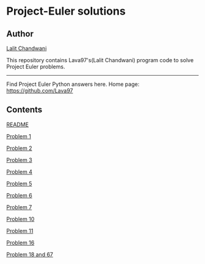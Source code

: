 # Project-Euler solutions
## Author
[Lalit Chandwani](https://www.linkedin.com/in/lalit-chandwani-5971a7140?lipi=urn%3Ali%3Apage%3Ad_flagship3_profile_view_base%3B4TWVxihMR1GldMXdzGuOLw%3D%3D)

This repository contains Lava97's(Lalit Chandwani) program code to solve Project Euler problems.

---
Find Project Euler Python answers here.
Home page: https://github.com/Lava97

## Contents
[README](https://github.com/Lava97/Project-Euler/blob/master/README.md)

[Problem 1](https://github.com/Lava97/Project-Euler/blob/master/Euler's%20Project(Problem%201).py)

[Problem 2](https://github.com/Lava97/Project-Euler/blob/master/Euler's%20Project(Problem%202).py)

[Problem 3](https://github.com/Lava97/Project-Euler/blob/master/Euler's%20Project(Problem%203).c)

[Problem 4](https://github.com/Lava97/Project-Euler/blob/master/Euler's%20Project(Problem%204).py)

[Problem 5](https://github.com/Lava97/Project-Euler/blob/master/Euler's%20Project(Problem%205).py)

[Problem 6](https://github.com/Lava97/Project-Euler/blob/master/Euler's%20Project(Problem%206).py)

[Problem 7](https://github.com/Lava97/Project-Euler/blob/master/Euler's%20Project(Problem%207).py)

[Problem 10](https://github.com/Lava97/Project-Euler/blob/master/Euler's%20Project(Problem%2010).py)

[Problem 11](https://github.com/Lava97/Project-Euler/tree/master/Euler's%20Project(Problem%2011))

[Problem 16](https://github.com/Lava97/Project-Euler/blob/master/Euler's%20Project(Problem%2016).py)

[Problem 18 and 67](https://github.com/Lava97/Project-Euler/blob/master/Euler's%20Project(Problem%2018%20and%2067).py)


